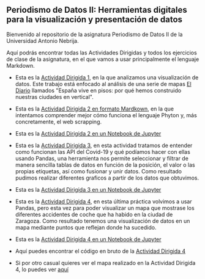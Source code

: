 ## Periodismo de Datos II: Herramientas digitales para la visualización y presentación de datos

Bienvenido al repositorio de la asignatura Periodismo de Datos II de la Universidad Antonio Nebrija.

Aquí podrás encontrar todas las Actividades Dirigidas y todos los ejercicios de clase de la asignatura, en el que vamos a usar principalmente el lenguaje Markdown.

- Esta es la [Actividad Dirigida 1](AD_1.md), en la que analizamos una visualización de datos. Este trabajo está enfocado al análisis de una serie de mapas [El Diario](https://especiales.eldiario.es/espana-vive-en-pisos/) llamados "España vive en pisos: por qué hemos construido nuestras ciudades en vertical".

- Esta es la [Actividad Dirigida 2 en formato Mardkown](AD_2.md), en la que intentamos comprender mejor cómo funciona el lenguaje Phyton y, más concretamente, el web scrapping. 

- Esta es la [Actividad Dirigida 2 en un Notebook de Jupyter](AD2_Jupyter_Scrapping.ipynb)

- Esta es la [Actividad Dirigida 3](AD3/AD3_api-covid-19-pandas.md), en esta actividad tratamos de entender como funcionan las API del Covid-19 y qué podíamos hacer con ellas usando Pandas, una herramienta nos permite seleccionar y filtrar de manera sencilla tablas de datos en función de la posición, el valor o las propias etiquetas, así como fusionar y unir datos. Como resultado pudimos realizar diferentes graficos a partir de los datos que obtuvimos.

- Esta es la [Actividad Dirigida 3 en un Notebook de Jupyter](AD3/AD3_api-covid-19-pandas.ipynb)

- Esta es la [Actividad Dirigida 4](AD4-api-pandas-folium.md), en esta última práctica volvimos a usar Pandas, pero esta vez para poder visualizar un mapa que mostrase los diferentes accidentes de coche que ha habido en la ciudad de Zaragoza. Como resultado tenemos una visualización de datos en un mapa mediante puntos que reflejan donde ha sucedido. 

- Esta es la [Actividad Dirigida 4 en un Notebook de Jupyter](Ad4-api-pandas-2.ipynb)

- Aquí puedes encontrar el código en bruto de la [Actividad Dirigida 4](Ad4-api-pandas-2.md)

- Si por otro casual quieres ver el mapa  realizado en la Actividad Dirigida 4, lo puedes ver [aquí](tipo.html)
